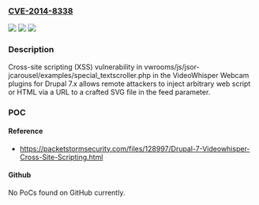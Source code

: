 ### [CVE-2014-8338](https://cve.mitre.org/cgi-bin/cvename.cgi?name=CVE-2014-8338)
![](https://img.shields.io/static/v1?label=Product&message=n%2Fa&color=blue)
![](https://img.shields.io/static/v1?label=Version&message=n%2Fa&color=blue)
![](https://img.shields.io/static/v1?label=Vulnerability&message=n%2Fa&color=brighgreen)

### Description

Cross-site scripting (XSS) vulnerability in vwrooms/js/jsor-jcarousel/examples/special_textscroller.php in the VideoWhisper Webcam plugins for Drupal 7.x allows remote attackers to inject arbitrary web script or HTML via a URL to a crafted SVG file in the feed parameter.

### POC

#### Reference
- https://packetstormsecurity.com/files/128997/Drupal-7-Videowhisper-Cross-Site-Scripting.html

#### Github
No PoCs found on GitHub currently.

